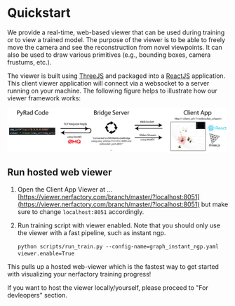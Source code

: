 # Quickstart

We provide a real-time, web-based viewer that can be used during training or to view a trained model. The purpose of the viewer is to be able to freely move the camera and see the reconstruction from novel viewpoints. It can also be used to draw various primitives (e.g., bounding boxes, camera frustums, etc.).

The viewer is built using [ThreeJS](https://threejs.org/) and packaged into a [ReactJS](https://reactjs.org/) application. This client viewer application will connect via a websocket to a server running on your machine. The following figure helps to illustrate how our viewer framework works:

![visualize_dataset](imgs/viewer_figure.png)


## Run hosted web viewer

1. Open the Client App Viewer at ... [https://viewer.nerfactory.com/branch/master/?localhost:8051](https://viewer.nerfactory.com/branch/master/?localhost:8051) but make sure to change `localhost:8051` accordingly.

2. Run training script with viewer enabled. Note that you should only use the viewer with a fast pipeline, such as instant ngp.
    ```shell
    python scripts/run_train.py --config-name=graph_instant_ngp.yaml viewer.enable=True
    ```

This pulls up a hosted web-viewer which is the fastest way to get started with visualizing your nerfactory training progress!

If you want to host the viewer locally/yourself, please proceed to "For devleopers" section.